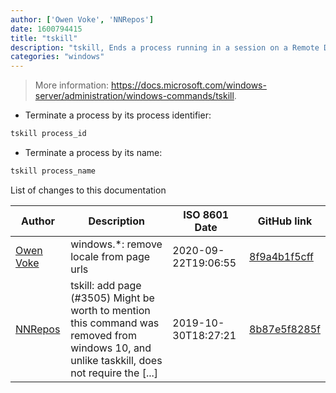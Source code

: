 ```yaml
---
author: ['Owen Voke', 'NNRepos']
date: 1600794415
title: "tskill"
description: "tskill, Ends a process running in a session on a Remote Desktop Session Host."
categories: "windows"
---
```

> More information: <https://docs.microsoft.com/windows-server/administration/windows-commands/tskill>.

- Terminate a process by its process identifier:

```bash
tskill process_id
```

- Terminate a process by its name:

```bash
tskill process_name
```
List of changes to this documentation


Author | Description | ISO 8601 Date | GitHub link
------|-----|-----|-----
[Owen Voke](mailto:development@voke.dev) | windows.*: remove locale from page urls | 2020-09-22T19:06:55 | [8f9a4b1f5cff](https://github.com/tldr-pages/tldr/commit/8f9a4b1f5cff138652665e9756a1a13466029fed)
[NNRepos](mailto:45516943+NNRepos@users.noreply.github.com) | tskill: add page (#3505) Might be worth to mention this command was removed from windows 10, and unlike taskkill, does not require the [...] | 2019-10-30T18:27:21 | [8b87e5f8285f](https://github.com/tldr-pages/tldr/commit/8b87e5f8285fd5b9d06fea143745d10abfb57ed9)

